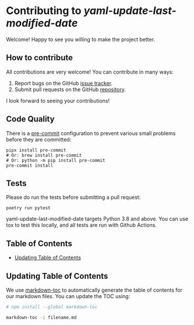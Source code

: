 # Contributing to _yaml-update-last-modified-date_

Welcome! Happy to see you willing to make the project better.

## How to contribute

All contributions are very welcome! You can contribute in many ways:

1. Report bugs on the GitHub [issue tracker](https://github.com/proinsias/yaml-update-last-modified-date/issues).
2. Submit pull requests on the GitHub [repository](https://github.com/proinsias/yaml-update-last-modified-date/).

I look forward to seeing your contributions!

## Code Quality

There is a [pre-commit](https://pre-commit.com) configuration to prevent various small problems before they are committed:

```shell
pipx install pre-commit
# Or: brew install pre-commit
# Or: python -m pip install pre-commit
pre-commit install
```

## Tests

Please do run the tests before submitting a pull request:

```shell
poetry run pytest
```

yaml-update-last-modified-date targets Python 3.8 and above. You can use tox to test this locally, and all tests are run with Github Actions.

## Table of Contents

<!-- toc -->

-   [Updating Table of Contents](#updating-table-of-contents)

<!-- tocstop -->

## Updating Table of Contents

We use [markdown-toc](https://github.com/jonschlinkert/markdown-toc)
to automatically generate the table of contents for our markdown files. You can
update the TOC using:

```bash
# npm install --global markdown-toc

markdown-toc -i filename.md
```
